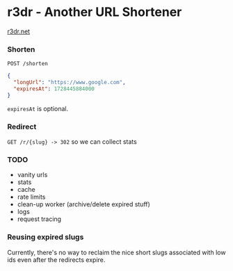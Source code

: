 # r3dr - Another URL Shortener

[r3dr.net](https://r3dr.net)

### Shorten
`POST /shorten`
```json
{
  "longUrl": "https://www.google.com",
  "expiresAt": 1728445884000
}
```

`expiresAt` is optional.

### Redirect
`GET /r/{slug} -> 302` so we can collect stats

### TODO
- vanity urls
- stats
- cache
- rate limits
- clean-up worker (archive/delete expired stuff)
- logs
- request tracing

### Reusing expired slugs
Currently, there's no way to reclaim the nice short slugs associated with low ids even after the redirects expire.
